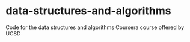 # data-structures-and-algorithms
Code for the data structures and algorithms Coursera course offered by UCSD
